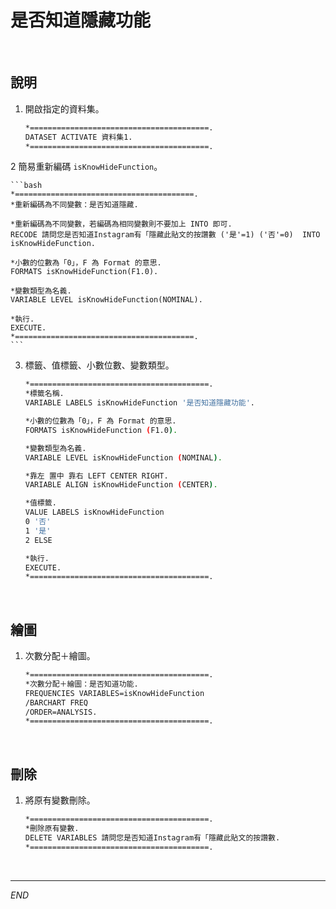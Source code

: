 # 是否知道隱藏功能

<br>

## 說明

1. 開啟指定的資料集。

    ```bash
    *========================================.
    DATASET ACTIVATE 資料集1.
    *========================================.
    ```

2 簡易重新編碼 `isKnowHideFunction`。

    ```bash
    *========================================.
    *重新編碼為不同變數：是否知道隱藏.

    *重新編碼為不同變數，若編碼為相同變數則不要加上 INTO 即可.
    RECODE 請問您是否知道Instagram有「隱藏此貼文的按讚數 ('是'=1) ('否'=0)  INTO isKnowHideFunction.

    *小數的位數為「0」，F 為 Format 的意思.
    FORMATS isKnowHideFunction(F1.0).

    *變數類型為名義.
    VARIABLE LEVEL isKnowHideFunction(NOMINAL).

    *執行.
    EXECUTE.
    *========================================.
    ```

3. 標籤、值標籤、小數位數、變數類型。

    ```bash
    *========================================.
    *標籤名稱.
    VARIABLE LABELS isKnowHideFunction '是否知道隱藏功能'.

    *小數的位數為「0」，F 為 Format 的意思.
    FORMATS isKnowHideFunction (F1.0).

    *變數類型為名義.
    VARIABLE LEVEL isKnowHideFunction (NOMINAL).

    *靠左 置中 靠右 LEFT CENTER RIGHT.
    VARIABLE ALIGN isKnowHideFunction (CENTER).

    *值標籤.
    VALUE LABELS isKnowHideFunction
    0 '否'
    1 '是'
    2 ELSE

    *執行.
    EXECUTE.
    *========================================.
    ```

<br>

## 繪圖

1. 次數分配＋繪圖。

    ```bash
    *========================================.
    *次數分配＋繪圖：是否知道功能.
    FREQUENCIES VARIABLES=isKnowHideFunction
    /BARCHART FREQ
    /ORDER=ANALYSIS.
    *========================================.
    ```

<br>

## 刪除

1. 將原有變數刪除。

    ```bash
    *========================================.
    *刪除原有變數.
    DELETE VARIABLES 請問您是否知道Instagram有「隱藏此貼文的按讚數.
    *========================================.
    ```

<br>

___

_END_
